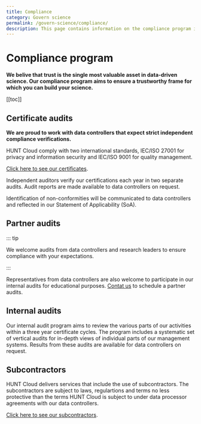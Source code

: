 ```yaml
---
title: Compliance
category: Govern science
permalink: /govern-science/compliance/
description: This page contains information on the compliance program in HUNT Cloud.
---
```


# Compliance program

**We belive that trust is the single most valuable asset in data-driven science. Our compliance program aims to ensure a trustworthy frame for which you can build your science.**

[[toc]]

## Certificate audits

**We are proud to work with data controllers that expect strict independent compliance verifications.**

HUNT Cloud comply with two international standards, IEC/ISO 27001 for privacy and information security and IEC/ISO 9001 for quality management.

[Click here to see our certificates](govern-science/compliance/certificates).

Independent auditors verify our certifications each year in two separate audits. Audit reports are made available to data controllers on request. 

Identification of non-conformities will be communicated to data controllers and reflected in our Statement of Applicability (SoA). 

## Partner audits

::: tip 

We welcome audits from data controllers and research leaders to ensure compliance with your expectations.

:::

Representatives from data controllers are also welcome to participate in our internal audits for educational purposes. [Contat us](/contact) to schedule a partner audits.

## Internal audits

Our internal audit program aims to review the various parts of our activities within a three year certificate cycles. The program includes a systematic set of vertical audits for in-depth views of individual parts of our management systems. Results from these audits are available for data controllers on request. 

## Subcontractors

HUNT Cloud delivers services that include the use of subcontractors. The subcontractors are subject to laws, regulartions and terms no less protective than the terms HUNT Cloud is subject to under data processor agreements with our data controllers.

[Click here to see our subcontractors](/govern-science/compliance/subcontracts).


